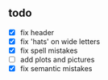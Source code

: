 ## todo

- [X] fix header
- [X] fix 'hats' on wide letters
- [X] fix spell mistakes
- [ ] add plots and pictures
- [X] fix semantic mistakes 
